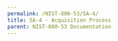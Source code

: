 ```yaml
---
permalink: /NIST-800-53/SA-4/
title: SA-4 - Acquisition Process
parent: NIST-800-53 Documentation
---
```

